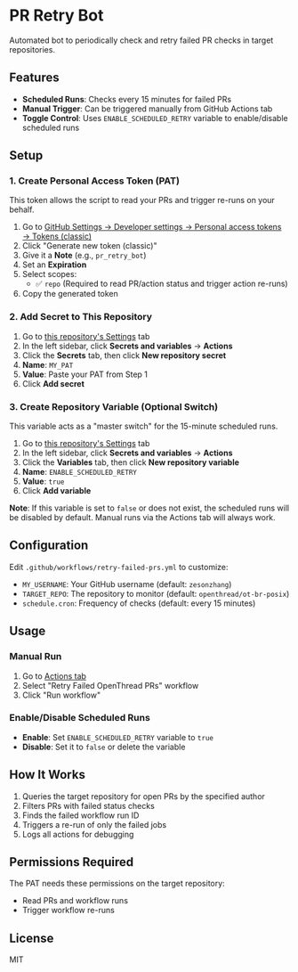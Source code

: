 # PR Retry Bot

Automated bot to periodically check and retry failed PR checks in target repositories.

## Features

- **Scheduled Runs**: Checks every 15 minutes for failed PRs
- **Manual Trigger**: Can be triggered manually from GitHub Actions tab
- **Toggle Control**: Uses `ENABLE_SCHEDULED_RETRY` variable to enable/disable scheduled runs

## Setup

### 1. Create Personal Access Token (PAT)

This token allows the script to read your PRs and trigger re-runs on your behalf.

1. Go to [GitHub Settings → Developer settings → Personal access tokens → Tokens (classic)](https://github.com/settings/tokens)
2. Click "Generate new token (classic)"
3. Give it a **Note** (e.g., `pr_retry_bot`)
4. Set an **Expiration**
5. Select scopes:
   - ✅ `repo` (Required to read PR/action status and trigger action re-runs)
6. Copy the generated token

### 2. Add Secret to This Repository

1. Go to [this repository's Settings](https://github.com/zesonzhang/pr-retry-bot/settings) tab
2. In the left sidebar, click **Secrets and variables** → **Actions**
3. Click the **Secrets** tab, then click **New repository secret**
4. **Name**: `MY_PAT`
5. **Value**: Paste your PAT from Step 1
6. Click **Add secret**

### 3. Create Repository Variable (Optional Switch)

This variable acts as a "master switch" for the 15-minute scheduled runs.

1. Go to [this repository's Settings](https://github.com/zesonzhang/pr-retry-bot/settings) tab
2. In the left sidebar, click **Secrets and variables** → **Actions**
3. Click the **Variables** tab, then click **New repository variable**
4. **Name**: `ENABLE_SCHEDULED_RETRY`
5. **Value**: `true`
6. Click **Add variable**

**Note**: If this variable is set to `false` or does not exist, the scheduled runs will be disabled by default. Manual runs via the Actions tab will always work.

## Configuration

Edit `.github/workflows/retry-failed-prs.yml` to customize:

- `MY_USERNAME`: Your GitHub username (default: `zesonzhang`)
- `TARGET_REPO`: The repository to monitor (default: `openthread/ot-br-posix`)
- `schedule.cron`: Frequency of checks (default: every 15 minutes)

## Usage

### Manual Run
1. Go to [Actions tab](https://github.com/zesonzhang/pr-retry-bot/actions)
2. Select "Retry Failed OpenThread PRs" workflow
3. Click "Run workflow"

### Enable/Disable Scheduled Runs
- **Enable**: Set `ENABLE_SCHEDULED_RETRY` variable to `true`
- **Disable**: Set it to `false` or delete the variable

## How It Works

1. Queries the target repository for open PRs by the specified author
2. Filters PRs with failed status checks
3. Finds the failed workflow run ID
4. Triggers a re-run of only the failed jobs
5. Logs all actions for debugging

## Permissions Required

The PAT needs these permissions on the target repository:
- Read PRs and workflow runs
- Trigger workflow re-runs

## License

MIT
